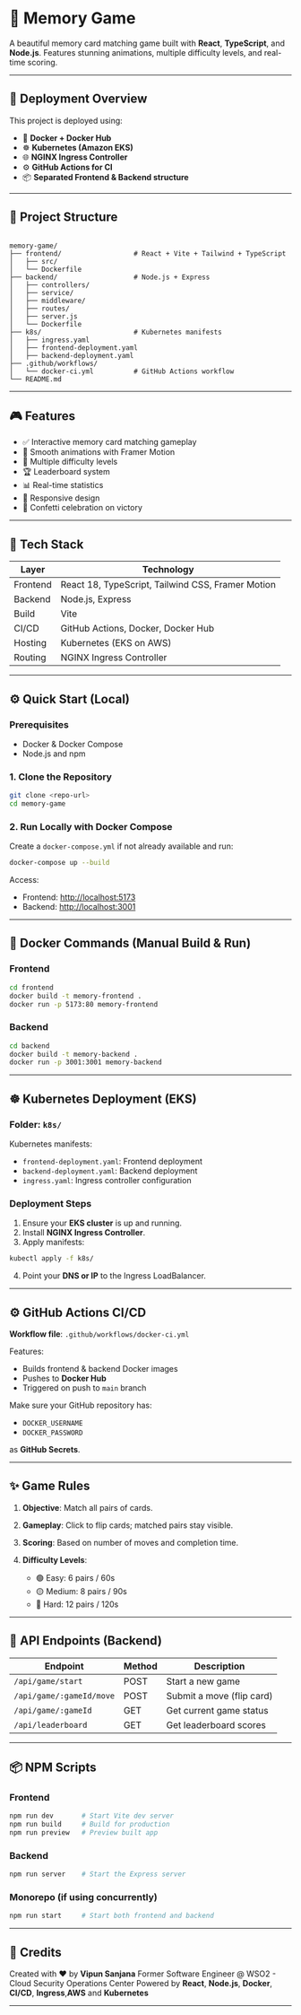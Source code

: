 # 🧠 Memory Game

A beautiful memory card matching game built with **React**, **TypeScript**, and **Node.js**. Features stunning animations, multiple difficulty levels, and real-time scoring.

---

## 🚀 Deployment Overview

This project is deployed using:

- 🐳 **Docker + Docker Hub**
- ☸️ **Kubernetes (Amazon EKS)**
- 🌐 **NGINX Ingress Controller**
- ⚙️ **GitHub Actions for CI**
- 📦 **Separated Frontend & Backend structure**

---

## 📁 Project Structure

```

memory-game/
├── frontend/                  # React + Vite + Tailwind + TypeScript
│   ├── src/
│   └── Dockerfile
├── backend/                   # Node.js + Express
│   ├── controllers/
│   ├── service/
│   ├── middleware/
│   ├── routes/
│   ├── server.js
│   └── Dockerfile
├── k8s/                       # Kubernetes manifests
│   ├── ingress.yaml
│   ├── frontend-deployment.yaml
│   ├── backend-deployment.yaml
├── .github/workflows/
│   └── docker-ci.yml          # GitHub Actions workflow
└── README.md

````

---

## 🎮 Features

- ✅ Interactive memory card matching gameplay
- 💫 Smooth animations with Framer Motion
- 🧠 Multiple difficulty levels
- 🏆 Leaderboard system
- 📊 Real-time statistics
- 📱 Responsive design
- 🎉 Confetti celebration on victory

---

## 🧱 Tech Stack

| Layer     | Technology                                    |
|-----------|-----------------------------------------------|
| Frontend  | React 18, TypeScript, Tailwind CSS, Framer Motion |
| Backend   | Node.js, Express                              |
| Build     | Vite                                           |
| CI/CD     | GitHub Actions, Docker, Docker Hub            |
| Hosting   | Kubernetes (EKS on AWS)                       |
| Routing   | NGINX Ingress Controller                      |

---

## ⚙️ Quick Start (Local)

### Prerequisites

- Docker & Docker Compose
- Node.js and npm

### 1. Clone the Repository

```bash
git clone <repo-url>
cd memory-game
````

### 2. Run Locally with Docker Compose

Create a `docker-compose.yml` if not already available and run:

```bash
docker-compose up --build
```

Access:

* Frontend: [http://localhost:5173](http://localhost:5173)
* Backend: [http://localhost:3001](http://localhost:3001)

---

## 🐳 Docker Commands (Manual Build & Run)

### Frontend

```bash
cd frontend
docker build -t memory-frontend .
docker run -p 5173:80 memory-frontend
```

### Backend

```bash
cd backend
docker build -t memory-backend .
docker run -p 3001:3001 memory-backend
```

---

## ☸️ Kubernetes Deployment (EKS)

### Folder: `k8s/`

Kubernetes manifests:

* `frontend-deployment.yaml`: Frontend deployment
* `backend-deployment.yaml`: Backend deployment
* `ingress.yaml`: Ingress controller configuration

### Deployment Steps

1. Ensure your **EKS cluster** is up and running.
2. Install **NGINX Ingress Controller**.
3. Apply manifests:

```bash
kubectl apply -f k8s/
```

4. Point your **DNS or IP** to the Ingress LoadBalancer.

---

## ⚙️ GitHub Actions CI/CD

**Workflow file**: `.github/workflows/docker-ci.yml`

Features:

* Builds frontend & backend Docker images
* Pushes to **Docker Hub**
* Triggered on push to `main` branch

Make sure your GitHub repository has:

* `DOCKER_USERNAME`
* `DOCKER_PASSWORD`

as **GitHub Secrets**.

---

## ✨ Game Rules

1. **Objective**: Match all pairs of cards.
2. **Gameplay**: Click to flip cards; matched pairs stay visible.
3. **Scoring**: Based on number of moves and completion time.
4. **Difficulty Levels**:

   * 🟢 Easy: 6 pairs / 60s
   * 🟡 Medium: 8 pairs / 90s
   * 🔴 Hard: 12 pairs / 120s

---

## 🔌 API Endpoints (Backend)

| Endpoint                 | Method | Description               |
| ------------------------ | ------ | ------------------------- |
| `/api/game/start`        | POST   | Start a new game          |
| `/api/game/:gameId/move` | POST   | Submit a move (flip card) |
| `/api/game/:gameId`      | GET    | Get current game status   |
| `/api/leaderboard`       | GET    | Get leaderboard scores    |

---

## 📦 NPM Scripts

### Frontend

```bash
npm run dev       # Start Vite dev server
npm run build     # Build for production
npm run preview   # Preview built app
```

### Backend

```bash
npm run server    # Start the Express server
```

### Monorepo (if using concurrently)

```bash
npm run start     # Start both frontend and backend
```

---

## 🙌 Credits

Created with ❤️ by **Vipun Sanjana**
Former Software Engineer @ WSO2 - Cloud Security Operations Center
Powered by **React**, **Node.js**, **Docker**, **CI/CD**, **Ingress**,**AWS** and **Kubernetes**

---